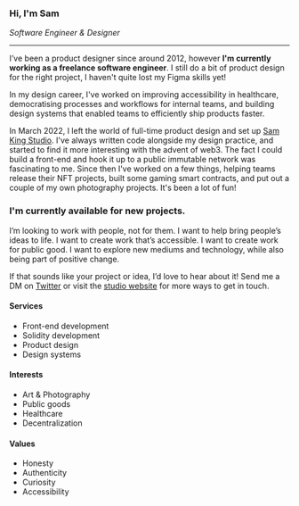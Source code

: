 ### Hi, I'm Sam
_Software Engineer & Designer_

---

I’ve been a product designer since around 2012, however **I'm currently working as a freelance software engineer**. I still do a bit of product design for the right project, I haven't quite lost my Figma skills yet!

In my design career, I've worked on improving accessibility in healthcare, democratising processes and workflows for internal teams, and building design systems that enabled teams to efficiently ship products faster.

In March 2022, I left the world of full-time product design and set up [Sam King Studio](https://samking.studio). I've always written code alongside my design practice, and started to find it more interesting with the advent of web3. The fact I could build a front-end and hook it up to a public immutable network was fascinating to me. Since then I've worked on a few things, helping teams release their NFT projects, built some gaming smart contracts, and put out a couple of my own photography projects. It's been a lot of fun!

### I'm currently available for new projects.

I’m looking to work with people, not for them. I want to help bring people’s ideas to life. I want to create work that’s accessible. I want to create work for public good. I want to explore new mediums and technology, while also being part of positive change.

If that sounds like your project or idea, I’d love to hear about it! Send me a DM on [Twitter](https://twitter.com/samkingco) or visit the [studio website](https://samking.studio) for more ways to get in touch.

#### Services
- Front-end development
- Solidity development
- Product design
- Design systems

#### Interests
- Art & Photography
- Public goods
- Healthcare
- Decentralization

#### Values
- Honesty
- Authenticity
- Curiosity
- Accessibility


